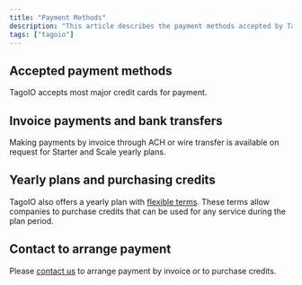 ```yaml
---
title: "Payment Methods"
description: "This article describes the payment methods accepted by TagoIO, options for invoice payments and yearly plans, and how to arrange purchases of credits."
tags: ["tagoio"]
---
```


## Accepted payment methods
TagoIO accepts most major credit cards for payment.

## Invoice payments and bank transfers
Making payments by invoice through ACH or wire transfer is available on request for Starter and Scale yearly plans.

## Yearly plans and purchasing credits
TagoIO also offers a yearly plan with [flexible terms](../billing/account-plans#yearly-plans). These terms allow companies to purchase credits that can be used for any service during the plan period.

## Contact to arrange payment
Please [contact us](https://tago.io/contact) to arrange payment by invoice or to purchase credits.